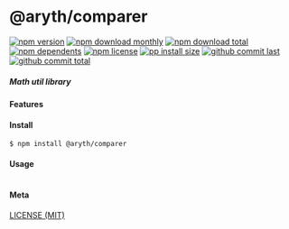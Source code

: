 # @aryth/comparer

[![npm version][badge-npm-version]][url-npm]
[![npm download monthly][badge-npm-download-monthly]][url-npm]
[![npm download total][badge-npm-download-total]][url-npm]
[![npm dependents][badge-npm-dependents]][url-github]
[![npm license][badge-npm-license]][url-npm]
[![pp install size][badge-pp-install-size]][url-pp]
[![github commit last][badge-github-last-commit]][url-github]
[![github commit total][badge-github-commit-count]][url-github]

[//]: <> (Shields)
[badge-npm-version]: https://flat.badgen.net/npm/v/@aryth/comparer
[badge-npm-download-monthly]: https://flat.badgen.net/npm/dm/@aryth/comparer
[badge-npm-download-total]:https://flat.badgen.net/npm/dt/@aryth/comparer
[badge-npm-dependents]: https://flat.badgen.net/npm/dependents/@aryth/comparer
[badge-npm-license]: https://flat.badgen.net/npm/license/@aryth/comparer
[badge-pp-install-size]: https://flat.badgen.net/packagephobia/install/@aryth/comparer
[badge-github-last-commit]: https://flat.badgen.net/github/last-commit/hoyeungw/aryth
[badge-github-commit-count]: https://flat.badgen.net/github/commits/hoyeungw/aryth

[//]: <> (Link)
[url-npm]: https://npmjs.org/package/@aryth/comparer
[url-pp]: https://packagephobia.now.sh/result?p=@aryth/comparer
[url-github]: https://github.com/hoyeungw/aryth

##### Math util library

#### Features

#### Install
```console
$ npm install @aryth/comparer
```

#### Usage
```js
```

#### Meta
[LICENSE (MIT)](LICENSE)

